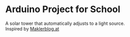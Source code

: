 # Arduino Project for School

A solar tower that automatically adjusts to a light source.  
Inspired by [Maklerblog.at](https://www.makerblog.at/2014/11/lichtverfolgung-mit-dem-arduino/)
